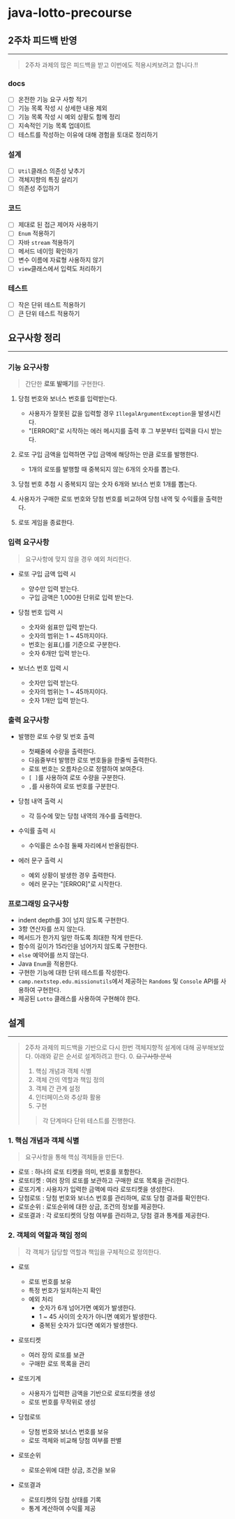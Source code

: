 # java-lotto-precourse

## 2주차 피드백 반영

---

> 2주차 과제의 많은 피드백을 받고 이번에도 적용시켜보려고 합니다.!!

### docs

- [ ] 온전한 기능 요구 사항 적기
- [ ] 기능 목록 작성 시 상세한 내용 제외
- [ ] 기능 목록 작성 시 예외 상황도 함께 정리
- [ ] 지속적인 기능 목록 업데이트
- [ ] 테스트를 작성하는 이유에 대해 경험을 토대로 정리하기

### 설계

- [ ] `Util`클래스 의존성 낮추기
- [ ] 객체지향의 특징 살리기
- [ ] 의존성 주입하기

### 코드

- [ ] 제대로 된 접근 제어자 사용하기
- [ ] `Enum` 적용하기
- [ ] 자바 `stream` 적용하기
- [ ] 메서드 네이밍 확인하기
- [ ] 변수 이름에 자료형 사용하지 않기
- [ ] `view`클래스에서 입력도 처리하기

### 테스트

- [ ] 작은 단위 테스트 적용하기
- [ ] 큰 단위 테스트 적용하기

## 요구사항 정리

---

### 기능 요구사항

> 간단한 **로또 발매기**를 구현한다.

1. 당첨 번호와 보너스 번호를 입력받는다.
    - 사용자가 잘못된 값을 입력할 경우 `IllegalArgumentException`을 발생시킨다.
    - "[ERROR]"로 시작하는 에러 메시지를 출력 후 그 부분부터 입력을 다시 받는다.


2. 로또 구입 금액을 입력하면 구입 금액에 해당하는 만큼 로또를 발행한다.
    - 1개의 로또를 발행할 때 중복되지 않는 6개의 숫자를 뽑는다.


3. 당첨 번호 추첨 시 중복되지 않는 숫자 6개와 보너스 번호 1개를 뽑는다.


4. 사용자가 구매한 로또 번호와 당첨 번호를 비교하여 당첨 내역 및 수익률을 출력한다.


5. 로또 게임을 종료한다.

### 입력 요구사항

> 요구사항에 맞지 않을 경우 예외 처리한다.

- 로또 구입 금액 입력 시
    - 양수만 입력 받는다.
    - 구입 금액은 1,000원 단위로 입력 받는다.


- 당첨 번호 입력 시
    - 숫자와 쉼표만 입력 받는다.
    - 숫자의 범위는 1 ~ 45까지이다.
    - 번호는 쉼표(,)를 기준으로 구분한다.
    - 숫자 6개만 입력 받는다.


- 보너스 번호 입력 시
    - 숫자만 입력 받는다.
    - 숫자의 범위는 1 ~ 45까지이다.
    - 숫자 1개만 입력 받는다.

### 출력 요구사항

- 발행한 로또 수량 및 번호 출력
    - 첫째줄에 수량을 출력한다.
    - 다음줄부터 발행한 로또 번호들을 한줄씩 출력한다.
    - 로또 번호는 오름차순으로 정렬하여 보여준다.
    - `[ ]`를 사용하여 로또 수량을 구분한다.
    - `,`를 사용하여 로또 번호를 구분한다.


- 당첨 내역 출력 시
    - 각 등수에 맞는 당첨 내역의 개수를 출력한다.


- 수익률 출력 시
    - 수익률은 소수점 둘째 자리에서 반올림한다.


- 에러 문구 출력 시
    - 예외 상황이 발생한 경우 출력한다.
    - 에러 문구는 "[ERROR]"로 시작한다.

### 프로그래밍 요구사항
- indent depth를 3이 넘지 않도록 구현한다.
- 3항 연산자를 쓰지 않는다.
- 메서드가 한가지 일만 하도록 최대한 작게 만든다.
- 함수의 길이가 15라인을 넘어가지 않도록 구현한다.
- `else` 예약어를 쓰지 않는다.
- Java `Enum`을 적용한다.
- 구현한 기능에 대한 단위 테스트를 작성한다.
- `camp.nextstep.edu.missionutils`에서 제공하는 `Randoms` 및 `Console` API를 사용하여 구현한다.
- 제공된 `Lotto` 클래스를 사용하여 구현해야 한다.

## 설계

---
> 2주차 과제의 피드백을 기반으로 다시 한번 객체지향적 설계에 대해 공부해보았다.
> 아래와 같은 순서로 설계하려고 한다.
> 0. ~~요구사항 분석~~
> 1. 핵심 개념과 객체 식별
> 2. 객체 간의 역할과 책임 정의
> 3. 객체 간 관계 설정
> 4. 인터페이스와 추상화 활용
> 5. 구현
>
> > 각 단계마다 단위 테스트를 진행한다.

### 1. 핵심 개념과 객체 식별
> 요구사항을 통해 핵심 객체들을 만든다.
- 로또 : 하나의 로또 티켓을 의미, 번호를 포함한다.
- 로또티켓 : 여러 장의 로또를 보관하고 구매한 로또 목록을 관리한다.
- 로또기계 : 사용자가 입력한 금액에 따라 로또티켓을 생성한다.
- 당첨로또 : 당첨 번호와 보너스 번호를 관리하며, 로또 당첨 결과를 확인한다.
- 로또순위 : 로또순위에 대한 상금, 조건의 정보를 제공한다.
- 로또결과 : 각 로또티켓의 당첨 여부를 관리하고, 당첨 결과 통계를 제공한다.


### 2. 객체의 역할과 책임 정의
> 각 객체가 담당할 역할과 책임을 구체적으로 정의한다.

- 로또
  - 로또 번호를 보유
  - 특정 번호가 일치하는지 확인
  - 예외 처리
    - 숫자가 6개 넘어가면 예외가 발생한다.
    - 1 ~ 45 사이의 숫자가 아니면 예외가 발생한다.
    - 중복된 숫자가 있다면 예외가 발생한다.


- 로또티켓
  - 여러 장의 로또를 보관
  - 구매한 로또 목록을 관리


- 로또기계
  - 사용자가 입력한 금액을 기반으로 로또티켓을 생성
  - 로또 번호를 무작위로 생성


- 당첨로또
  - 당첨 번호와 보너스 번호를 보유
  - 로또 객체와 비교해 당첨 여부를 판별

- 로또순위
  - 로또순위에 대한 상금, 조건을 보유

- 로또결과
  - 로또티켓의 당첨 상태를 기록
  - 통계 계산하여 수익률 제공



